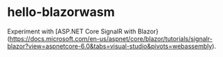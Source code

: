 # hello-blazorwasm

Experiment with [ASP.NET Core SignalR with Blazor}(https://docs.microsoft.com/en-us/aspnet/core/blazor/tutorials/signalr-blazor?view=aspnetcore-6.0&tabs=visual-studio&pivots=webassembly).